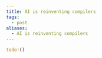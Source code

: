 ```yaml
---
title: AI is reinventing compilers
tags:
  - post
aliases:
  - AI is reinventing compilers
---
```

```rust
todo!()
```
